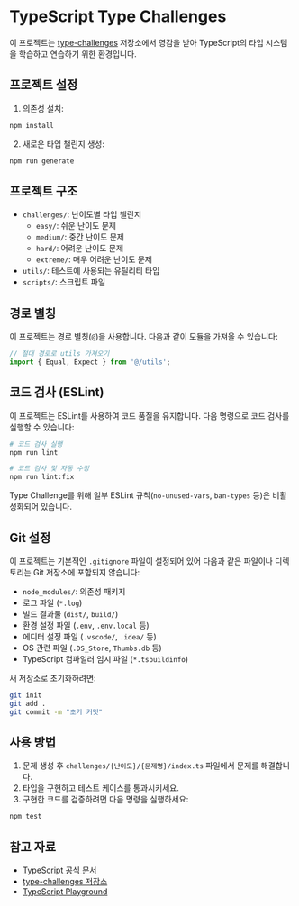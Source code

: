 # TypeScript Type Challenges

이 프로젝트는 [type-challenges](https://github.com/type-challenges/type-challenges) 저장소에서 영감을 받아 TypeScript의 타입 시스템을 학습하고 연습하기 위한 환경입니다.

## 프로젝트 설정

1. 의존성 설치:
```bash
npm install
```

2. 새로운 타입 챌린지 생성:
```bash
npm run generate
```

## 프로젝트 구조

- `challenges/`: 난이도별 타입 챌린지
  - `easy/`: 쉬운 난이도 문제
  - `medium/`: 중간 난이도 문제
  - `hard/`: 어려운 난이도 문제
  - `extreme/`: 매우 어려운 난이도 문제
- `utils/`: 테스트에 사용되는 유틸리티 타입
- `scripts/`: 스크립트 파일

## 경로 별칭

이 프로젝트는 경로 별칭(`@`)을 사용합니다. 다음과 같이 모듈을 가져올 수 있습니다:

```typescript
// 절대 경로로 utils 가져오기
import { Equal, Expect } from '@/utils';
```

## 코드 검사 (ESLint)

이 프로젝트는 ESLint를 사용하여 코드 품질을 유지합니다. 다음 명령으로 코드 검사를 실행할 수 있습니다:

```bash
# 코드 검사 실행
npm run lint

# 코드 검사 및 자동 수정
npm run lint:fix
```

Type Challenge를 위해 일부 ESLint 규칙(`no-unused-vars`, `ban-types` 등)은 비활성화되어 있습니다.

## Git 설정

이 프로젝트는 기본적인 `.gitignore` 파일이 설정되어 있어 다음과 같은 파일이나 디렉토리는 Git 저장소에 포함되지 않습니다:

- `node_modules/`: 의존성 패키지
- 로그 파일 (`*.log`)
- 빌드 결과물 (`dist/`, `build/`)
- 환경 설정 파일 (`.env`, `.env.local` 등)
- 에디터 설정 파일 (`.vscode/`, `.idea/` 등)
- OS 관련 파일 (`.DS_Store`, `Thumbs.db` 등)
- TypeScript 컴파일러 임시 파일 (`*.tsbuildinfo`)

새 저장소로 초기화하려면:

```bash
git init
git add .
git commit -m "초기 커밋"
```

## 사용 방법

1. 문제 생성 후 `challenges/{난이도}/{문제명}/index.ts` 파일에서 문제를 해결합니다.
2. 타입을 구현하고 테스트 케이스를 통과시키세요.
3. 구현한 코드를 검증하려면 다음 명령을 실행하세요:
```bash
npm test
```

## 참고 자료

- [TypeScript 공식 문서](https://www.typescriptlang.org/docs/)
- [type-challenges 저장소](https://github.com/type-challenges/type-challenges)
- [TypeScript Playground](https://www.typescriptlang.org/play/) 